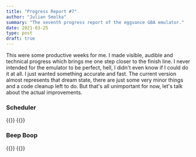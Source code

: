 ```yaml
---
title: "Progress Report #7"
author: "Julian Smolka"
summary: "The seventh progress report of the eggvance GBA emulator."
date: 2021-03-25
type: post
draft: true
---
```

This were some productive weeks for me. I made visible, audible and technical progress which brings me one step closer to the finish line. I never intended for the emulator to be perfect, hell, I didn't even know if I could do it at all. I just wanted something accurate and fast. The current version almost represents that dream state, there are just some very minor things and a code cleanup left to do. But that's all unimportant for now, let's talk about the actual improvements.

### Scheduler

{{<flex>}}
  {{<audio src="gba-bios-metallic.mp3" caption="Audio 1: Metallic GBA BIOS">}}
  {{<audio src="gba-bios.mp3" caption="Audio 2: GBA BIOS">}}
{{</flex>}}

### Beep Boop

{{<flex>}}
  {{<audio src="emerald-theme.mp3" caption="Audio 3: Pokémon Emerald intro theme">}}
{{</flex>}}
